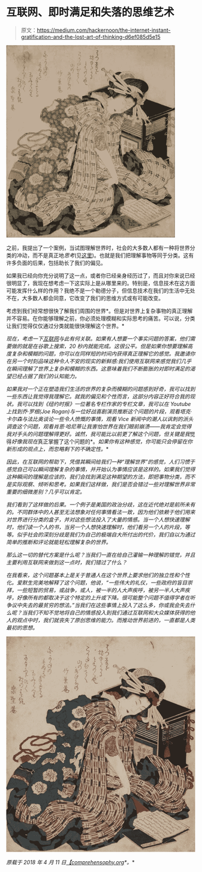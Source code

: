 # 互联网、即时满足和失落的思维艺术

> 原文：<https://medium.com/hackernoon/the-internet-instant-gratification-and-the-lost-art-of-thinking-d6ef085d5e15>

![](img/84346e71fad8dc8b22baa41da86e4200.png)

之前，我提出了一个案例，当试图理解世界时，社会的大多数人都有一种将世界分类的冲动，而不是真正地*思考*(见[这里](https://comprehensophy.org/the-illusion-of-understanding/))。也就是我们把理解事物等同于分类。这有许多负面的后果，包括助长了我们的偏见。

如果我已经向你充分说明了这一点，或者你已经亲身经历过了，而且对你来说已经很明显了，我现在想考虑一下这实际上是从哪里来的。特别是，信息技术在这方面可能发挥什么样的作用？我绝不是一个勒德分子，但信息技术在我们的生活中无处不在，大多数人都会同意，它改变了我们的思维方式或有可能改变。

考虑到我们经常想很快了解我们周围的世界*。但是对世界上复杂事物的真正理解并不容易。在你能够理解之前，你必须处理模糊和实际思考的痛苦。可以说，分类让我们觉得仅仅通过分类就能很快理解这个世界。*

*现在，考虑一下[互联网](https://hackernoon.com/tagged/internet)与此有何关联。如果有人想要一个事实问题的答案，他们需要做的就是在谷歌上搜索，20 秒内就能完成。这很公平。但是如果你想要理解高度复杂和模糊的问题，你可以在同样短的时间内获得真正理解它的感觉。我邀请你在另一个时刻品味这种令人不安的现实的新鲜感:*我们使用互联网来感觉我们几乎在瞬间理解了世界上复杂和模糊的东西。这意味着我们不断膨胀的对即时满足的渴望已经占据了我们的认知能力。**

*如果我对一个正在塑造我们生活的世界的复杂而模糊的问题感到好奇，我可以找到一些东西让我觉得我理解它。就我的偏见和个性而言，这部分内容正好符合我的现状。我可以找到《纽约时报》一位著名专栏作家的专栏文章，我可以在 Youtube 上找到乔·罗根(Joe Rogan)与一位好战喜剧演员推断这个问题的片段，观看塔克·卡尔森与法比奥谈论一些令人愤慨的事情，观看 Vice 新闻中的潮人以讽刺的派头调查这个问题，观看肖恩·哈尼蒂让我害怕世界在我们眼前崩溃——我肯定会觉得我对手头的问题理解得更好。诚然，我可能比以前更了解这个问题，但关键是我*觉得*好像我现在*真正掌握了这个问题的*。*如果你有这种感觉，你可能只会停留在你新形成的观点上，而忽略剩下的不确定性。**

*因此，在互联网的帮助下，凭借其瞬间给我们一种“理解世界”的感觉，人们习惯于感觉自己可以瞬间理解复杂的事情，并开始认为事情应该是这样的。如果我们觉得这种瞬间的理解是应该的，我们会找到满足这种期望的方法，即把事物分类，而不是实际观察、倾听和思考。如果我们这样做，我们是否会错过一些对理解世界非常重要的细微差别？几乎可以肯定。*

*我们看到了这样做的后果。一个例子是美国的政治分歧，这在近代绝对是前所未有的。不同群体中的人甚至无法想象对任何事情看法一致，因为他们依赖于他们用来对世界进行分类的盒子，并对这些想法投入了大量的情感。当一个人想快速理解时，他们读一个人的书，当另一个人想快速理解时，他们看另一个人的片段，等等。似乎社会的深刻分歧是我们为自己的极端自大所付出的代价，我们自以为通过简单的推断和评论就能轻松理解复杂的世界。*

*那么这一切的替代方案是什么呢？当我们一直在给自己灌输一种理解的错觉，并且主要利用互联网来做到这一点时，我们错过了什么？*

*在我看来，这个问题基本上是关于普通人在这个世界上要求他们的独立性和个性化。爱默生完美地解释了这个问题，他说，“一些伟大的礼仪，一些政府的盲目崇拜，一些短暂的贸易，或战争，或人，被一半的人大声疾呼，被另一半人大声疾呼，好像所有的都取决于这个特定的上升或下降。很可能整个问题不值得学者在听争议中失去的最贫穷的想法。”当我们在这些事情上投入了这么多，你或我会失去什么呢？当我们不知不觉地将自己的情感投入到我们通过互联网和大众媒体获得的他人的观点中时，我们就丧失了原创思维的能力。而推动世界前进的，一直都是人类最初的思想。*

*![](img/64ed6431870c20db61e809357348ae20.png)*

**原载于 2018 年 4 月 11 日*[*【comprehensophy.org*](https://comprehensophy.org/the-internet-instant-gratification-and-the-lost-art-of-thinking/)*。**